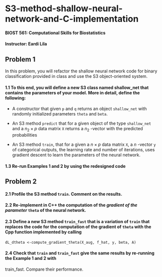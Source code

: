 # S3-method-shallow-neural-network-and-C-implementation

#### BIOST 561: Computational Skills for Biostatistics
#### Instructor: Eardi Lila

## Problem 1
In this problem, you will refactor the shallow neural network code for binary classification provided in class
and use the S3 object-oriented system.

#### 1.1 To this end, you will define a new S3 class named shallow_net that contains the parameters of your model. More in detail, define the following:

-   A constructor that given `p` and `q` returns an object `shallow_net` with randomly initialized parameters `theta` and `beta`.

-   An S3 method `predict` that for a given object of the type `shallow_net` and a $n_2 \times p$ data matrix `X` returns a $n_2$ -vector with the predicted probabilities

-   An S3 method `train`, that for a given a $n \times p$ data matrix `X`, a $n$ -vector `y` of categorical outputs, the learning rate and number of iterations, uses gradient descent to learn the parameters of the neural
network.

#### 1.3 Re-run Examples 1 and 2 by using the redesigned code

## Problem 2

#### 2.1 Profile the S3 method `train`. Comment on the results.

#### 2.2 Re-implement in C++ the computation of the ***gradient of the parameter*** `theta` of the neural network. 

#### 2.3 Define a new S3 method `train_fast` that is a variation of `train` that replaces the code for the computation of the gradient of `theta` with the Cpp function implemented by calling 
`dL_dtheta <-compute_gradient_theta(X_aug, f_hat, y, beta, A)`

#### 2.4 Check that `train` and `train_fast` give the same results by re-running the Example 1 and 2 with
train_fast. Compare their performance.
